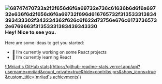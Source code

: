 ### ![68747470733a2f2f656d6f6a69732e736c61636b6d6f6a69732e636f6d2f656d6f6a69732f696d616765732f313533313834393433302f343234362f626c6f622d73756e676c61737365732e6769663f31353331383439343330](https://user-images.githubusercontent.com/48014410/142651738-0eacc41d-1440-4658-8f6d-b373f20b5017.gif) Hey! Nice to see you.

Here are some ideas to get you started:

- 🔭 I’m currently working on some React projects
- 🌱 I’m currently learning React
<!-- - 
- 👯 I’m looking to collaborate
- 🤔 I’m looking for help with ...
- 💬 Ask me about ...
- 📫 How to reach me: ...
- 😄 Pronouns: ...
- ⚡ Fun fact: ...
-->

[![Mriiad's GitHub stats](https://github-readme-stats.vercel.app/api?username=mriiad&count_private=true&hide=contribs,prs&show_icons=true&custom_title='mriiad's achievments')](https://github.com/mriiad/github-readme-stats)

